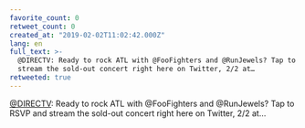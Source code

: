 ```yaml
---
favorite_count: 0
retweet_count: 0
created_at: "2019-02-02T11:02:42.000Z"
lang: en
full_text: >-
  @DIRECTV: Ready to rock ATL with @FooFighters and @RunJewels? Tap to RSVP and
  stream the sold-out concert right here on Twitter, 2/2 at…
retweeted: true
---
```


[@DIRECTV](https://twitter.com/DIRECTV): Ready to rock ATL with @FooFighters and
@RunJewels? Tap to RSVP and stream the sold-out concert right here on Twitter,
2/2 at…
